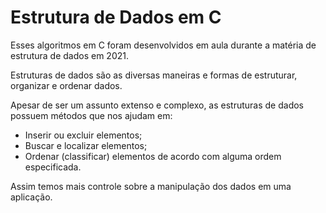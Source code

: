 # Estrutura de Dados em C
Esses algoritmos em C foram desenvolvidos em aula durante a matéria de estrutura de dados em 2021. 

Estruturas de dados são as diversas maneiras e formas de estruturar, organizar e ordenar dados. 

Apesar de ser um assunto extenso e complexo, as estruturas de dados possuem métodos que nos ajudam em:
- Inserir ou excluir elementos;
- Buscar e localizar elementos;
- Ordenar (classificar) elementos de acordo com alguma ordem especificada.

Assim temos mais controle sobre a manipulação dos dados em uma aplicação.

